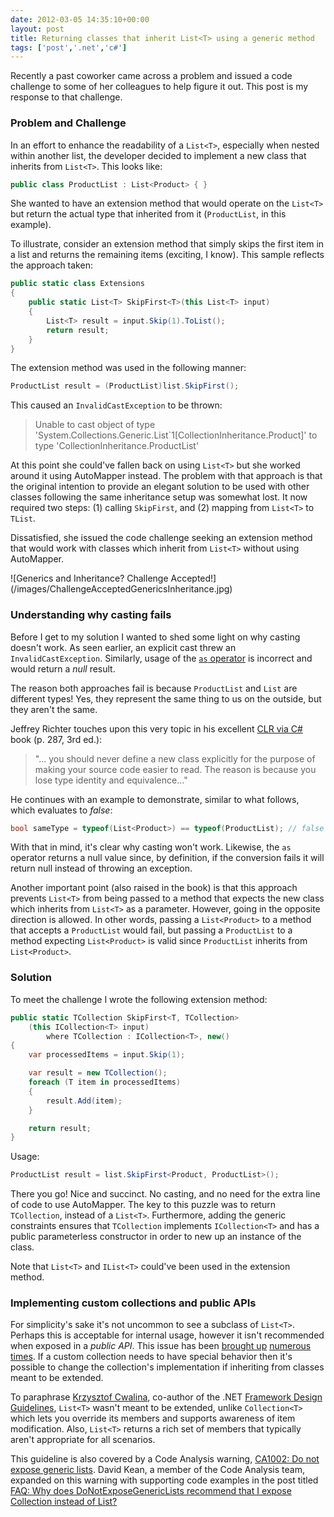 ```yaml
---
date: 2012-03-05 14:35:10+00:00
layout: post
title: Returning classes that inherit List<T> using a generic method
tags: ['post','.net','c#']
---
```


Recently a past coworker came across a problem and issued a code challenge to some of her colleagues to help figure it out. This post is my response to that challenge.

### Problem and Challenge

In an effort to enhance the readability of a `List<T>`, especially when nested within another list, the developer decided to implement a new class that inherits from `List<T>`. This looks like:

```cs
public class ProductList : List<Product> { }
```

She wanted to have an extension method that would operate on the `List<T>` but return the actual type that inherited from it (`ProductList`, in this example).

To illustrate, consider an extension method that simply skips the first item in a list and returns the remaining items (exciting, I know). This sample reflects the approach taken:

```cs
public static class Extensions
{
    public static List<T> SkipFirst<T>(this List<T> input)
    {
        List<T> result = input.Skip(1).ToList();
        return result;
    }
}
```

The extension method was used in the following manner:

```cs
ProductList result = (ProductList)list.SkipFirst();
```

This caused an `InvalidCastException` to be thrown:

> Unable to cast object of type 'System.Collections.Generic.List`1[CollectionInheritance.Product]' to type 'CollectionInheritance.ProductList'


At this point she could've fallen back on using `List<T>` but she worked around it using AutoMapper instead. The problem with that approach is that the original intention to provide an elegant solution to be used with other classes following the same inheritance setup was somewhat lost. It now required two steps: (1) calling `SkipFirst`, and (2) mapping from `List<T>` to `TList`.

Dissatisfied, she issued the code challenge seeking an extension method that would work with classes which inherit from `List<T>` without using AutoMapper.

<p class="text-center">
    ![Generics and Inheritance? Challenge Accepted!](/images/ChallengeAcceptedGenericsInheritance.jpg)
</p>

### Understanding why casting fails

Before I get to my solution I wanted to shed some light on why casting doesn't work. As seen earlier, an explicit cast threw an `InvalidCastException`. Similarly, usage of the [`as` operator](http://msdn.microsoft.com/en-us/library/cscsdfbt.aspx) is incorrect and would return a _null_ result.

The reason both approaches fail is because `ProductList` and `List` are different types! Yes, they represent the same thing to us on the outside, but they aren't the same.

Jeffrey Richter touches upon this very topic in his excellent [CLR via C#](http://www.amazon.com/gp/product/0735627045/ref=as_li_tf_tl?ie=UTF8&tag=softwaninjan-20&linkCode=as2&camp=1789&creative=9325&creativeASIN=0735627045) book (p. 287, 3rd ed.):

> "... you should never define a new class explicitly for the purpose of making your source code easier to read. The reason is because you lose type identity and equivalence..."

He continues with an example to demonstrate, similar to what follows, which evaluates to _false_:
```cs
bool sameType = typeof(List<Product>) == typeof(ProductList); // false
```

With that in mind, it's clear why casting won't work. Likewise, the `as` operator returns a null value since, by definition, if the conversion fails it will return null instead of throwing an exception.

Another important point (also raised in the book) is that this approach prevents `List<T>` from being passed to a method that expects the new class which inherits from `List<T>` as a parameter. However, going in the opposite direction is allowed. In other words, passing a `List<Product>` to a method that accepts a `ProductList` would fail, but passing a `ProductList` to a method expecting `List<Product>` is valid since `ProductList` inherits from `List<Product>`.

### Solution

To meet the challenge I wrote the following extension method:

```cs
public static TCollection SkipFirst<T, TCollection>
    (this ICollection<T> input)
        where TCollection : ICollection<T>, new()
{
    var processedItems = input.Skip(1);

    var result = new TCollection();
    foreach (T item in processedItems)
    {
        result.Add(item);
    }

    return result;
}
```

Usage:

```cs
ProductList result = list.SkipFirst<Product, ProductList>();
```

There you go! Nice and succinct. No casting, and no need for the extra line of code to use AutoMapper. The key to this puzzle was to return `TCollection`, instead of a `List<T>`. Furthermore, adding the generic constraints ensures that `TCollection` implements `ICollection<T>` and has a public parameterless constructor in order to new up an instance of the class.

Note that `List<T>` and `IList<T>` could've been used in the extension method.

### Implementing custom collections and public APIs

For simplicity's sake it's not uncommon to see a subclass of `List<T>`. Perhaps this is acceptable for internal usage, however it isn't recommended when exposed in a _public API_. This issue has been [brought up](http://stackoverflow.com/q/5376203/59111) [numerous](http://stackoverflow.com/q/3748931/59111) [times](http://stackoverflow.com/q/21715/59111). If a custom collection needs to have special behavior then it's possible to change the collection's implementation if inheriting from classes meant to be extended.

To paraphrase [Krzysztof Cwalina](blogs.msdn.com/b/kcwalina/archive/2005/09/26/474010.aspx), co-author of the .NET [Framework Design Guidelines](http://www.amazon.com/gp/product/0321545613/ref=as_li_tf_tl?ie=UTF8&tag=softwaninjan-20&linkCode=as2&camp=1789&creative=9325&creativeASIN=0321545613), `List<T>` wasn't meant to be extended, unlike `Collection<T>` which lets you override its members and supports awareness of item modification. Also, `List<T>` returns a rich set of members that typically aren't appropriate for all scenarios.

This guideline is also covered by a Code Analysis warning, [CA1002: Do not expose generic lists](http://msdn.microsoft.com/en-us/library/ms182142.aspx). David Kean, a member of the Code Analysis team, expanded on this warning with supporting code examples in the post titled [FAQ: Why does DoNotExposeGenericLists recommend that I expose Collection<T> instead of List<T>?](http://blogs.msdn.com/b/codeanalysis/archive/2006/04/27/faq-why-does-donotexposegenericlists-recommend-that-i-expose-collection-lt-t-gt-instead-of-list-lt-t-gt-david-kean.aspx)
